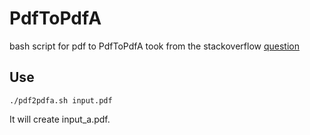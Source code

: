 # PdfToPdfA
bash script for pdf to PdfToPdfA took from the stackoverflow [ question ](https://unix.stackexchange.com/questions/79516/converting-pdf-to-pdf-a)

## Use

`./pdf2pdfa.sh input.pdf`

It will create input_a.pdf.
